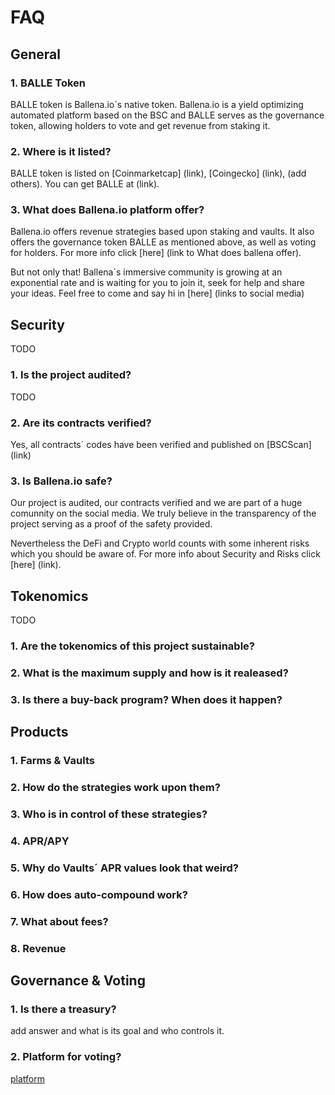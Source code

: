 # FAQ

## General <a id="general"></a>

### 1. BALLE Token

BALLE token is Ballena.io´s native token. Ballena.io is a yield optimizing automated platform based on the BSC and BALLE serves as the governance token, allowing holders to vote and get revenue from staking it.

### 2. Where is it listed?

BALLE token is listed on [Coinmarketcap] (link), [Coingecko] (link), (add others).
You can get BALLE at (link).

### 3. What does Ballena.io platform offer?

Ballena.io offers revenue strategies based upon staking and vaults. It also offers the governance token BALLE as mentioned above, as well as voting for holders. For more info click [here] (link to What does ballena offer).

But not only that! Ballena´s immersive community is growing at an exponential rate and is waiting for you to join it, seek for help and share your ideas. Feel free to come and say hi in [here] (links to social media)

## Security

TODO
### 1. Is the project audited?

TODO

### 2. Are its contracts verified?

Yes, all contracts´ codes have been verified and published on [BSCScan] (link)

### 3. Is Ballena.io safe?

Our project is audited, our contracts verified and we are part of a huge comunnity on the social media. We truly believe in the transparency of the project serving as a proof of the safety provided.

Nevertheless the DeFi and Crypto world counts with some inherent risks which you should be aware of. For more info about Security and Risks click [here] (link).


## Tokenomics

TODO

### 1. Are the tokenomics of this project sustainable?

### 2. What is the maximum supply and how is it realeased?

### 3. Is there a buy-back program? When does it happen?


## Products

### 1. Farms & Vaults


### 2. How do the strategies work upon them?

### 3. Who is in control of these strategies?

### 4. APR/APY

### 5. Why do Vaults´ APR values look that weird?

### 6. How does auto-compound work?

### 7. What about fees?

### 8. Revenue

## Governance & Voting

### 1. Is there a treasury? 

add answer and what is its goal and who controls it.

### 2. Platform for voting?

[platform](link)




​

​

**​**

**​**


